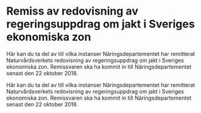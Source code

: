 # Remiss av redovisning av regeringsuppdrag om jakt i Sveriges ekonomiska zon

Här kan du ta del av till vilka instanser Näringsdepartementet har remitterat Naturvårdsverkets redovisning av regeringsuppdrag om jakt i Sveriges ekonomiska zon. Remissvaren ska ha kommit in till Näringsdepartementet senast den 22 oktober 2018.

Här kan du ta del av till vilka instanser Näringsdepartementet har remitterat Naturvårdsverkets redovisning av regeringsuppdrag om jakt i Sveriges ekonomiska zon. Remissvaren ska ha kommit in till Näringsdepartementet senast den 22 oktober 2018.
